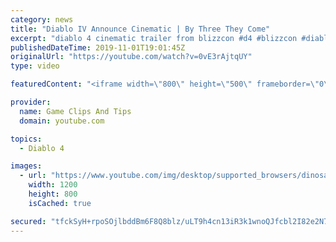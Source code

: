 ```yaml
---
category: news
title: "Diablo IV Announce Cinematic | By Three They Come"
excerpt: "diablo 4 cinematic trailer from blizzcon #d4 #blizzcon #diablo."
publishedDateTime: 2019-11-01T19:01:45Z
originalUrl: "https://youtube.com/watch?v=0vE3rAjtqUY"
type: video

featuredContent: "<iframe width=\"800\" height=\"500\" frameborder=\"0\" src=\"https://www.youtube.com/embed/0vE3rAjtqUY\" allow=\"accelerometer; autoplay; encrypted-media; gyroscope; picture-in-picture\" allowfullscreen></iframe>"

provider:
  name: Game Clips And Tips
  domain: youtube.com

topics:
  - Diablo 4

images:
  - url: "https://www.youtube.com/img/desktop/supported_browsers/dinosaur.png"
    width: 1200
    height: 800
    isCached: true

secured: "tfckSyH+rpoSOjlbddBm6F8Q8blz/uLT9h4cn13iR3k1wnoQJfcbl2I82e2N7lpSKIB7dAfcOPxMAAnGGB2vM1QVnEjIwYedHQAzg3KzXjzIM/t5ZxE7ovPJzxXXZfZ4CaGyWLMSmX7mny8Wod3N3m7JTNzzMkekLoO8k5kGnG6/29dYzEqSSS6bbsQ4+OD5E4NZUGZRjH6VHp2+NlPCys+v32BTKON4pszHtdACcdr/746z2d87l7HWvmtbv5C7FHib/6R8JrLzcxFtg3jKUABKn6E1hmDYxZAlcQhQa0OPIrJLTGkCYlj2IN7q26sLMLx7x/xWI6xvXdAA+ZSRZfH0s2eGva1YhQlNTh/v7Gf1Y+d1B5Yu7TaUsLAzNAsrFmWwUJFsHtSpxOlZOpuxcg==;JHMmlmXWyQAQjqZP2wXPEQ=="
---
```


